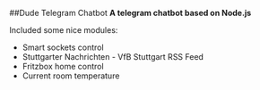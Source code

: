 ##Dude Telegram Chatbot
**A telegram chatbot based on Node.js**

Included some nice modules:
- Smart sockets control
- Stuttgarter Nachrichten - VfB Stuttgart RSS Feed
- Fritzbox home control
- Current room temperature